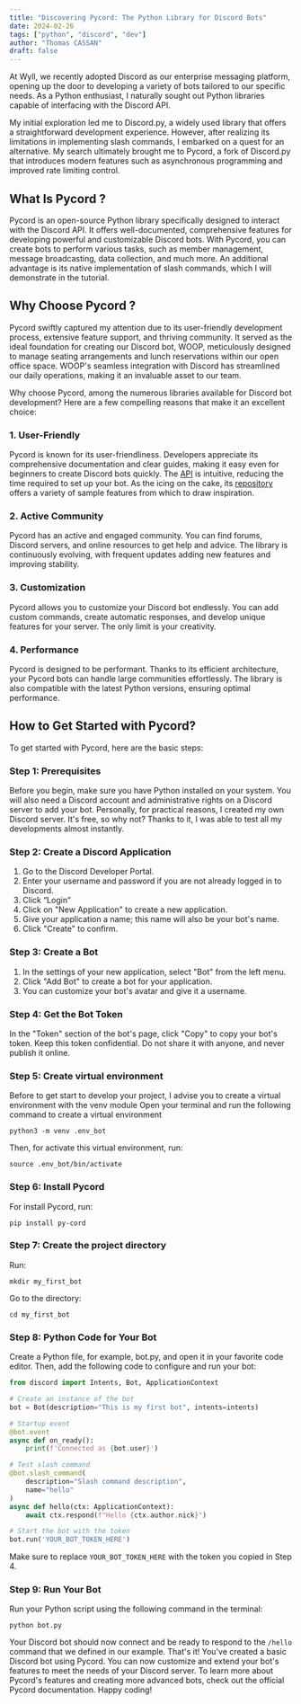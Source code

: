 ```yaml
---
title: "Discovering Pycord: The Python Library for Discord Bots"
date: 2024-02-26
tags: ["python", "discord", "dev"]
author: "Thomas CASSAN"
draft: false
---
```


At Wyll, we recently adopted Discord as our enterprise messaging platform, 
opening up the door to developing a variety of bots tailored to our specific 
needs. As a Python enthusiast, I naturally sought out Python libraries capable 
of interfacing with the Discord API.

<!--more-->

My initial exploration led me to Discord.py, 
a widely used library that offers a straightforward development experience. However, 
after realizing its limitations in implementing slash commands, I embarked on a quest 
for an alternative. My search ultimately brought me to Pycord, a fork of Discord.py 
that introduces modern features such as asynchronous programming and improved rate 
limiting control.

## What Is Pycord ?

Pycord is an open-source Python library specifically designed to interact with the 
Discord API. It offers well-documented, comprehensive features for developing powerful 
and customizable Discord bots. With Pycord, you can create bots to perform various 
tasks, such as member management, message broadcasting, data collection, and much more. 
An additional advantage is its native implementation of slash commands, which I will 
demonstrate in the tutorial.

## Why Choose Pycord ?

Pycord swiftly captured my attention due to its user-friendly development process, 
extensive feature support, and thriving community. It served as the ideal foundation 
for creating our Discord bot, WOOP, meticulously designed to manage seating arrangements 
and lunch reservations within our open office space. WOOP's seamless integration with 
Discord has streamlined our daily operations, making it an invaluable asset to our team.

Why choose Pycord, among the numerous libraries available for Discord bot development? 
Here are a few compelling reasons that make it an excellent choice:

### 1. User-Friendly

Pycord is known for its user-friendliness. Developers appreciate its comprehensive 
documentation and clear guides, making it easy even for beginners to create Discord 
bots quickly. The [API](https://docs.pycord.dev/en/stable/api/index.html) is intuitive, reducing the time required to set up your bot. 
As the icing on the cake, its [repository](https://github.com/Pycord-Development/pycord/tree/v2.4.1/examples) 
offers a variety of sample features from which to draw inspiration.

### 2. Active Community

Pycord has an active and engaged community. You can find forums, Discord servers, and online 
resources to get help and advice. The library is continuously evolving, with frequent updates 
adding new features and improving stability.

### 3. Customization

Pycord allows you to customize your Discord bot endlessly. You can add custom commands, 
create automatic responses, and develop unique features for your server. The only limit is 
your creativity.

### 4. Performance

Pycord is designed to be performant. Thanks to its efficient architecture, your Pycord bots 
can handle large communities effortlessly. The library is also compatible with the latest 
Python versions, ensuring optimal performance.

## How to Get Started with Pycord?

To get started with Pycord, here are the basic steps:

### Step 1: Prerequisites

Before you begin, make sure you have Python installed on your system. You will also need a 
Discord account and administrative rights on a Discord server to add your bot. Personally, 
for practical reasons, I created my own Discord server. It's free, so why not? Thanks to it, 
I was able to test all my developments almost instantly.

### Step 2: Create a Discord Application

1. Go to the Discord Developer Portal. 
2. Enter your username and password if you are not already logged in to Discord. 
3. Click “Login”
4. Click on "New Application" to create a new application.
5. Give your application a name; this name will also be your bot's name. 
6. Click "Create" to confirm.

### Step 3: Create a Bot

1. In the settings of your new application, select "Bot" from the left menu.
2. Click "Add Bot" to create a bot for your application.
3. You can customize your bot's avatar and give it a username.

### Step 4: Get the Bot Token

In the "Token" section of the bot's page, click "Copy" to copy your bot's token. Keep this token confidential. Do not share it with anyone, and never publish it online.

### Step 5: Create virtual environment

Before to get start to develop your project, I advise you to create a virtual environment with the venv module
Open your terminal and run the following command to create a virtual environment

    python3 -m venv .env_bot

Then, for activate this virtual environment, run:

    source .env_bot/bin/activate

### Step 6: Install Pycord

For install Pycord, run: 

    pip install py-cord

### Step 7: Create the project directory

Run:

    mkdir my_first_bot

Go to the directory:

    cd my_first_bot

### Step 8: Python Code for Your Bot

Create a Python file, for example, bot.py, and open it in your favorite code editor. Then, add the following code to configure and run your bot:
```Python
from discord import Intents, Bot, ApplicationContext

# Create an instance of the bot
bot = Bot(description="This is my first bot", intents=intents)

# Startup event
@bot.event
async def on_ready():
    print(f'Connected as {bot.user}')

# Test slash command
@bot.slash_command(
    description="Slash command description",
    name="hello"
)
async def hello(ctx: ApplicationContext):
    await ctx.respond(f"Hello {ctx.author.nick}")

# Start the bot with the token
bot.run('YOUR_BOT_TOKEN_HERE')
```

Make sure to replace `YOUR_BOT_TOKEN_HERE` with the token you copied in Step 4.

### Step 9: Run Your Bot

Run your Python script using the following command in the terminal:

    python bot.py

Your Discord bot should now connect and be ready to respond to the `/hello` 
command that we defined in our example.
That's it! You've created a basic Discord bot using Pycord. 
You can now customize and extend your bot's features to meet the needs of 
your Discord server. To learn more about Pycord's features and creating more 
advanced bots, check out the official Pycord documentation. Happy coding!
